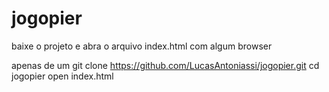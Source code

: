 # jogopier

baixe o projeto e abra o arquivo index.html com algum browser

apenas de um git clone https://github.com/LucasAntoniassi/jogopier.git
cd jogopier
open index.html
